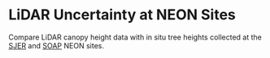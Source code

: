 # LiDAR Uncertainty at NEON Sites
Compare LiDAR canopy height data with in situ tree heights collected at the [SJER](https://www.neonscience.org/field-sites/sjer) and [SOAP](https://www.neonscience.org/field-sites/soap) NEON sites.
